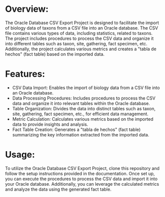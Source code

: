 # Overview:
The Oracle Database CSV Export Project is designed to facilitate the import of biology data of taxons from a CSV file into an Oracle database. The CSV file contains various types of data, including statistics, related to taxons. The project includes procedures to process the CSV data and organize it into different tables such as taxon, site, gathering, fact specimen, etc. Additionally, the project calculates various metrics and creates a "tabla de hechos" (fact table) based on the imported data.

# Features:
- CSV Data Import: Enables the import of biology data from a CSV file into an Oracle database.
- Data Processing Procedures: Includes procedures to process the CSV data and organize it into relevant tables within the Oracle database.
- Table Organization: Divides the data into distinct tables such as taxon, site, gathering, fact specimen, etc., for efficient data management.
- Metric Calculation: Calculates various metrics based on the imported data to provide insights and analysis.
- Fact Table Creation: Generates a "tabla de hechos" (fact table) summarizing the key information extracted from the imported data.
# Usage:
To utilize the Oracle Database CSV Export Project, clone this repository and follow the setup instructions provided in the documentation. Once set up, you can execute the procedures to process the CSV data and import it into your Oracle database. Additionally, you can leverage the calculated metrics and analyze the data using the generated fact table.
